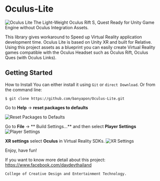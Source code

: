 # Oculus-Lite
![Oculus Lite](https://firebasestorage.googleapis.com/v0/b/arsukhothai.appspot.com/o/oculuslite.jpg?alt=media&token=6c988872-8476-474a-9b12-1f209f77abdd)
The Light-Weight Oculus Rift S, Quest Ready for Unity Game Engine without Oculus Integration Assets.

This library gives workaround to Speed up Virtual Reality application development time. Oculus Lite is based on Unity XR and built for Relative. 
Using this project assets as a blueprint you can easily create Virtual Reality games compatible with the Oculus Headset such as Oculus Rift, Oculus Ques (with Oculus Links).

## Getting Started

How to Install
You can either install it using `Git` or `direct Download`. Or from the command line:
```
$ git clone https://github.com/banyapon/Oculus-Lite.git
```
Go to **Help** -> **reset packages to defaults**

![Reset Packages to Defaults](https://firebasestorage.googleapis.com/v0/b/arsukhothai.appspot.com/o/package.jpg?alt=media&token=2846b7a1-78d4-40a2-b00b-a375bb3bf44e)

Go to **File** -> ** Build Settings...** and then select **Player Settings**
![Player Settings](https://firebasestorage.googleapis.com/v0/b/arsukhothai.appspot.com/o/playersetting.jpg?alt=media&token=57e3445b-380b-43e1-8f81-585772464689)

**XR settings** select **Oculus** in Virtual Reality SDKs.
![XR Settings](https://firebasestorage.googleapis.com/v0/b/arsukhothai.appspot.com/o/XR.jpg?alt=media&token=f7a8a502-c515-4f42-8455-6670549d64af)

Enjoy, have fun!

If you want to know more detail about this project: https://www.facebook.com/daydevthailand
```
College of Creative Design and Entertainment Technology.
```
